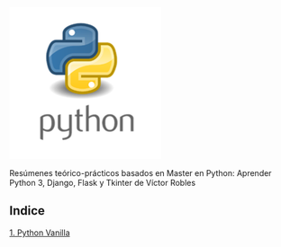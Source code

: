 ![img](img/python-Logo.png)

Resúmenes teórico-prácticos basados en Master en Python: Aprender Python 3, Django, Flask y Tkinter de Víctor Robles

## Indice
[1. Python Vanilla](01-Python_Vanilla/)